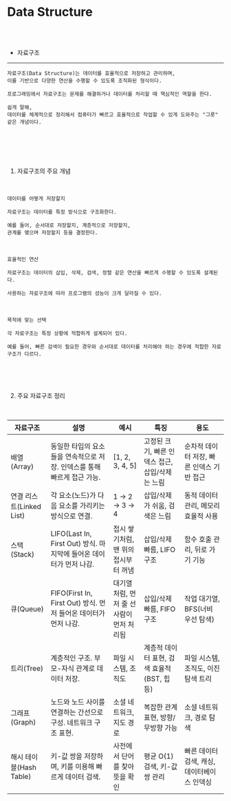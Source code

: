 # Data Structure

<br />
<br />

* 자료구조

---

```
자료구조(Data Structure)는 데이터를 효율적으로 저장하고 관리하며,
이를 기반으로 다양한 연산을 수행할 수 있도록 조직화된 형식이다.

프로그래밍에서 자료구조는 문제를 해결하거나 데이터를 처리할 때 핵심적인 역할을 한다.

쉽게 말해,
데이터를 체계적으로 정리해서 컴퓨터가 빠르고 효율적으로 작업할 수 있게 도와주는 "그릇" 같은 개념이다.
```

<br />
<br />
<br />
<br />

1. 자료구조의 주요 개념

<br />

`데이터를 어떻게 저장할지`

```
자료구조는 데이터를 특정 방식으로 구조화한다.

예를 들어, 순서대로 저장할지, 계층적으로 저장할지,
관계를 맺으며 저장할지 등을 결정한다.
```

<br />

`효율적인 연산`

```
자료구조는 데이터의 삽입, 삭제, 검색, 정렬 같은 연산을 빠르게 수행할 수 있도록 설계된다.

사용하는 자료구조에 따라 프로그램의 성능이 크게 달라질 수 있다.
```

<br />

`목적에 맞는 선택`

```
각 자료구조는 특정 상황에 적합하게 설계되어 있다.

예를 들어, 빠른 검색이 필요한 경우와 순서대로 데이터를 처리해야 하는 경우에 적합한 자료구조가 다르다.
```

<br />
<br />
<br />

2. 주요 자료구조 정리

<br />

| 자료구조 | 설명 | 예시 | 특징 | 용도 |
|----------|------|------|------|------|
| 배열(Array) | 동일한 타입의 요소들을 연속적으로 저장. 인덱스를 통해 빠르게 접근 가능. | [1, 2, 3, 4, 5] | 고정된 크기, 빠른 인덱스 접근, 삽입/삭제는 느림 | 순차적 데이터 저장, 빠른 인덱스 기반 접근 |
| 연결 리스트(Linked List) | 각 요소(노드)가 다음 요소를 가리키는 방식으로 연결. | 1 -> 2 -> 3 -> 4 | 삽입/삭제가 쉬움, 검색은 느림 | 동적 데이터 관리, 메모리 효율적 사용 |
| 스택(Stack) | LIFO(Last In, First Out) 방식. 마지막에 들어온 데이터가 먼저 나감. | 접시 쌓기처럼, 맨 위의 접시부터 꺼냄 | 삽입/삭제 빠름, LIFO 구조 | 함수 호출 관리, 뒤로 가기 기능 |
| 큐(Queue) | FIFO(First In, First Out) 방식. 먼저 들어온 데이터가 먼저 나감. | 대기열처럼, 먼저 줄 선 사람이 먼저 처리됨 | 삽입/삭제 빠름, FIFO 구조 | 작업 대기열, BFS(너비 우선 탐색) |
| 트리(Tree) | 계층적인 구조. 부모-자식 관계로 데이터 저장. | 파일 시스템, 조직도 | 계층적 데이터 표현, 검색 효율적(BST, 힙 등) | 파일 시스템, 조직도, 이진 탐색 트리 |
| 그래프(Graph) | 노드와 노드 사이를 연결하는 간선으로 구성. 네트워크 구조 표현. | 소셜 네트워크, 지도 경로 | 복잡한 관계 표현, 방향/무방향 가능 | 소셜 네트워크, 경로 탐색 |
| 해시 테이블(Hash Table) | 키-값 쌍을 저장하며, 키를 이용해 빠르게 데이터 검색. | 사전에서 단어를 찾아 뜻을 확인 | 평균 O(1) 검색, 키-값 쌍 관리 | 빠른 데이터 검색, 캐싱, 데이터베이스 인덱싱 |
